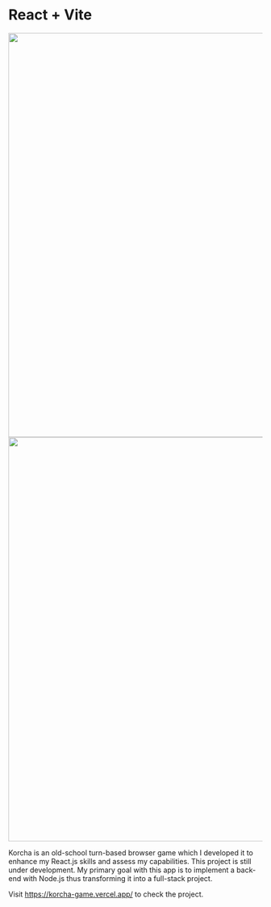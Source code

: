 # React + Vite

<img src="https://media.giphy.com/media/v1.Y2lkPTc5MGI3NjExNzgzbWd6cmFnaHh3OXFlZHd2cDR5a3lvNGJ1bjk2ZWlqdHhsczJ4eCZlcD12MV9pbnRlcm5hbF9naWZfYnlfaWQmY3Q9Zw/PRRTwHwo0IuvxyEOBJ/giphy.gif](https://media.giphy.com/media/v1.Y2lkPTc5MGI3NjExMThtMGNvaWtzY2FwM2tyMG9kOGl5ZmtvZGo4cGdqbzR0MWpqeG1mZyZlcD12MV9pbnRlcm5hbF9naWZfYnlfaWQmY3Q9Zw/xtuL32sPsoG9mQlX1b/giphy-downsized-large.gif" width="800"/>

<img src="https://media.giphy.com/media/v1.Y2lkPTc5MGI3NjExZDlrdmkxcHJiMGR4bmJuYmYzcTFzMWVvY3ZxZW1lZDk1cDR6NjRjOCZlcD12MV9pbnRlcm5hbF9naWZfYnlfaWQmY3Q9Zw/BNnEa1AGCTrUsp7nJ9/giphy.gif" width="800"/>

Korcha is an old-school turn-based browser game which I developed it to enhance my React.js skills and assess my capabilities. This project is still under development. My primary goal with this app is to implement a back-end with Node.js thus transforming it into a full-stack project.

Visit https://korcha-game.vercel.app/ to check the project.
